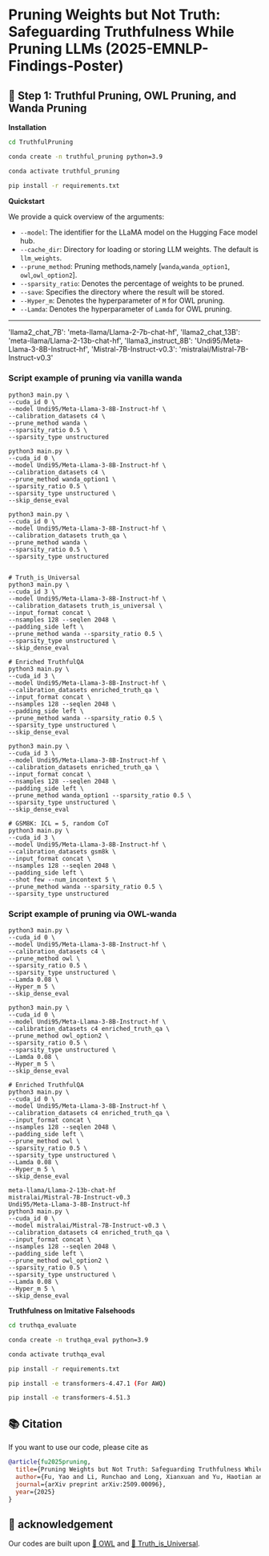 # Pruning Weights but Not Truth: Safeguarding Truthfulness While Pruning LLMs (2025-EMNLP-Findings-Poster)

## 🚀 Step 1: Truthful Pruning, OWL Pruning, and Wanda Pruning

**Installation** 

```bash
cd TruthfulPruning

conda create -n truthful_pruning python=3.9

conda activate truthful_pruning

pip install -r requirements.txt
```

**Quickstart**

We provide a quick overview of the arguments:  
- `--model`: The identifier for the LLaMA model on the Hugging Face model hub.
- `--cache_dir`: Directory for loading or storing LLM weights. 
The default is `llm_weights`.
- `--prune_method`: Pruning methods,namely [`wanda`,`wanda_option1`, `owl`,`owl_option2`].
- `--sparsity_ratio`: Denotes the percentage of weights to be pruned.
- `--save`: Specifies the directory where the result will be stored.
- `--Hyper_m`: Denotes the hyperparameter of `M` for OWL pruning.
- `--Lamda`:  Denotes the hyperparameter of `Lamda` for OWL pruning.

---
'llama2_chat_7B': 'meta-llama/Llama-2-7b-chat-hf',
'llama2_chat_13B': 'meta-llama/Llama-2-13b-chat-hf',
'llama3_instruct_8B': 'Undi95/Meta-Llama-3-8B-Instruct-hf',
'Mistral-7B-Instruct-v0.3': 'mistralai/Mistral-7B-Instruct-v0.3'
### Script example of pruning via vanilla wanda
```
python3 main.py \
--cuda_id 0 \
--model Undi95/Meta-Llama-3-8B-Instruct-hf \
--calibration_datasets c4 \
--prune_method wanda \
--sparsity_ratio 0.5 \
--sparsity_type unstructured

python3 main.py \
--cuda_id 0 \
--model Undi95/Meta-Llama-3-8B-Instruct-hf \
--calibration_datasets c4 \
--prune_method wanda_option1 \
--sparsity_ratio 0.5 \
--sparsity_type unstructured \
--skip_dense_eval

python3 main.py \
--cuda_id 0 \
--model Undi95/Meta-Llama-3-8B-Instruct-hf \
--calibration_datasets truth_qa \
--prune_method wanda \
--sparsity_ratio 0.5 \
--sparsity_type unstructured


# Truth_is_Universal
python3 main.py \
--cuda_id 3 \
--model Undi95/Meta-Llama-3-8B-Instruct-hf \
--calibration_datasets truth_is_universal \
--input_format concat \
--nsamples 128 --seqlen 2048 \
--padding_side left \
--prune_method wanda --sparsity_ratio 0.5 \
--sparsity_type unstructured \
--skip_dense_eval 

# Enriched TruthfulQA
python3 main.py \
--cuda_id 3 \
--model Undi95/Meta-Llama-3-8B-Instruct-hf \
--calibration_datasets enriched_truth_qa \
--input_format concat \
--nsamples 128 --seqlen 2048 \
--padding_side left \
--prune_method wanda --sparsity_ratio 0.5 \
--sparsity_type unstructured \
--skip_dense_eval

python3 main.py \
--cuda_id 3 \
--model Undi95/Meta-Llama-3-8B-Instruct-hf \
--calibration_datasets enriched_truth_qa \
--input_format concat \
--nsamples 128 --seqlen 2048 \
--padding_side left \
--prune_method wanda_option1 --sparsity_ratio 0.5 \
--sparsity_type unstructured \
--skip_dense_eval

# GSM8K: ICL = 5, random CoT
python3 main.py \
--cuda_id 3 \
--model Undi95/Meta-Llama-3-8B-Instruct-hf \
--calibration_datasets gsm8k \
--input_format concat \
--nsamples 128 --seqlen 2048 \
--padding_side left \
--shot few --num_incontext 5 \
--prune_method wanda --sparsity_ratio 0.5 \
--sparsity_type unstructured
```

### Script example of pruning via OWL-wanda
```
python3 main.py \
--cuda_id 0 \
--model Undi95/Meta-Llama-3-8B-Instruct-hf \
--calibration_datasets c4 \
--prune_method owl \
--sparsity_ratio 0.5 \
--sparsity_type unstructured \
--Lamda 0.08 \
--Hyper_m 5 \
--skip_dense_eval

python3 main.py \
--cuda_id 0 \
--model Undi95/Meta-Llama-3-8B-Instruct-hf \
--calibration_datasets c4 enriched_truth_qa \
--prune_method owl_option2 \
--sparsity_ratio 0.5 \
--sparsity_type unstructured \
--Lamda 0.08 \
--Hyper_m 5 \
--skip_dense_eval

# Enriched TruthfulQA
python3 main.py \
--cuda_id 0 \
--model Undi95/Meta-Llama-3-8B-Instruct-hf \
--calibration_datasets c4 enriched_truth_qa \
--input_format concat \
--nsamples 128 --seqlen 2048 \
--padding_side left \
--prune_method owl \
--sparsity_ratio 0.5 \
--sparsity_type unstructured \
--Lamda 0.08 \
--Hyper_m 5 \
--skip_dense_eval

meta-llama/Llama-2-13b-chat-hf
mistralai/Mistral-7B-Instruct-v0.3
Undi95/Meta-Llama-3-8B-Instruct-hf
python3 main.py \
--cuda_id 0 \
--model mistralai/Mistral-7B-Instruct-v0.3 \
--calibration_datasets c4 enriched_truth_qa \
--input_format concat \
--nsamples 128 --seqlen 2048 \
--padding_side left \
--prune_method owl_option2 \
--sparsity_ratio 0.5 \
--sparsity_type unstructured \
--Lamda 0.08 \
--Hyper_m 5 \
--skip_dense_eval

```




**Truthfulness on Imitative Falsehoods**

```bash
cd truthqa_evaluate

conda create -n truthqa_eval python=3.9

conda activate truthqa_eval

pip install -r requirements.txt

pip install -e transformers-4.47.1 (For AWQ)

pip install -e transformers-4.51.3
```


## 📚 Citation

If you want to use our code, please cite as
```bibtex
@article{fu2025pruning,
  title={Pruning Weights but Not Truth: Safeguarding Truthfulness While Pruning LLMs},
  author={Fu, Yao and Li, Runchao and Long, Xianxuan and Yu, Haotian and Han, Xiaotian and Yin, Yu and Li, Pan},
  journal={arXiv preprint arXiv:2509.00096},
  year={2025}
}
```

## 🙏 acknowledgement
Our codes are built upon [🔗 OWL](https://github.com/luuyin/OWL) and [🔗 Truth_is_Universal](https://github.com/sciai-lab/Truth_is_Universal).
